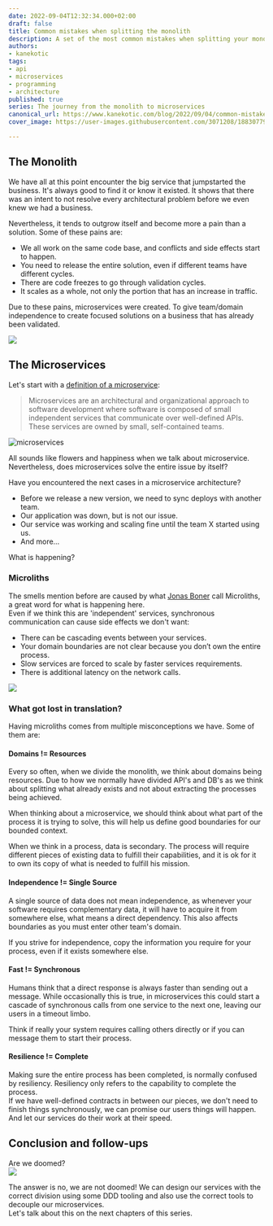 ```yaml
---
date: 2022-09-04T12:32:34.000+02:00
draft: false
title: Common mistakes when splitting the monolith
description: A set of the most common mistakes when splitting your monolith into microservices
authors:
- kanekotic
tags:
- api
- microservices
- programming
- architecture
published: true
series: The journey from the monolith to microservices
canonical_url: https://www.kanekotic.com/blog/2022/09/04/common-mistakes-when-splitting-the-monolith
cover_image: https://user-images.githubusercontent.com/3071208/188307797-7c30c8cb-bff7-4755-822b-7cf469cba372.JPG

---
```

## The Monolith

We have all at this point encounter the big service that jumpstarted the business. It's always good to find it or know it existed. It shows that there was an intent to not resolve every architectural problem before we even knew we had a business.

Nevertheless, it tends to outgrow itself and become more a pain than a solution. Some of these pains are:

* We all work on the same code base, and conflicts and side effects start to happen.
* You need to release the entire solution, even if different teams have different cycles.
* There are code freezes to go through validation cycles.
* It scales as a whole, not only the portion that has an increase in traffic.

Due to these pains, microservices were created. To give team/domain independence to create focused solutions on a business that has already been validated.

![](https://www.kanekotic.com/img/monolith.JPG)

## The Microservices

Let's start with a [definition of a microservice](https://aws.amazon.com/microservices/):

> Microservices are an architectural and organizational approach to software development where software is composed of small independent services that communicate over well-defined APIs. These services are owned by small, self-contained teams.

![microservices](https://user-images.githubusercontent.com/3071208/188307797-7c30c8cb-bff7-4755-822b-7cf469cba372.JPG)

All sounds like flowers and happiness when we talk about microservice. Nevertheless, does microservices solve the entire issue by itself?

Have you encountered the next cases in a microservice architecture?

* Before we release a new version, we need to sync deploys with another team.
* Our application was down, but is not our issue.
* Our service was working and scaling fine until the team X started using us.
* And more…

What is happening?

### Microliths

The smells mention before are caused by what [Jonas Boner](http://jonasboner.com/) call Microliths, a great word for what is happening here.  
Even if we think this are 'independent' services, synchronous communication can cause side effects we don't want:

* There can be cascading events between your services.
* Your domain boundaries are not clear because you don’t own the entire process.
* Slow services are forced to scale by faster services requirements.
* There is additional latency on the network calls.

![](https://microlithalternatives.kanekotic.com/images/microliths.jpg)

### What got lost in translation?

Having microliths comes from multiple misconceptions we have. Some of them are:

#### Domains != Resources

Every so often, when we divide the monolith, we think about domains being resources. Due to how we normally have divided API's and DB's as we think about splitting what already exists and not about extracting the processes being achieved.

When thinking about a microservice, we should think about what part of the process it is trying to solve, this will help us define good boundaries for our bounded context.

When we think in a process, data is secondary. The process will require different pieces of existing data to fulfill their capabilities, and it is ok for it to own its copy of what is needed to fulfill his mission.

#### Independence != Single Source

A single source of data does not mean independence, as whenever your software requires complementary data, it will have to acquire it from somewhere else, what means a direct  dependency. This also affects boundaries as you must enter other team's domain.

If you strive for independence, copy the information you require for your process, even if it exists somewhere else.

#### Fast != Synchronous

Humans think that a direct response is always faster than sending out a message. While occasionally this is true, in microservices this could start a cascade of synchronous calls from one service to the next one, leaving our users in a timeout limbo.

Think if really your system requires calling others directly or if you can message them to start their process.

#### Resilience != Complete

Making sure the entire process has been completed, is normally confused by resiliency. Resiliency only refers to the capability to complete the process.  
If we have well-defined contracts in between our pieces, we don't need to finish things synchronously, we can promise our users things will happen. And let our services do their work at their speed.

## Conclusion and follow-ups

Are we doomed?  
![](https://microlithalternatives.kanekotic.com/images/timetopanic.jpg)

The answer is no, we are not doomed! We can design our services with the correct division using some DDD tooling and also use the correct tools to decouple our microservices.  
Let's talk about this on the next chapters of this series.